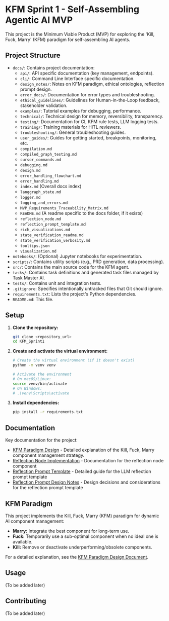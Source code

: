 # KFM Sprint 1 - Self-Assembling Agentic AI MVP

This project is the Minimum Viable Product (MVP) for exploring the 'Kill, Fuck, Marry' (KFM) paradigm for self-assembling AI agents.

## Project Structure

- `docs/`: Contains project documentation:
    - `api/`: API specific documentation (key management, endpoints).
    - `cli/`: Command Line Interface specific documentation.
    - `design_notes/`: Notes on KFM paradigm, ethical ontologies, reflection prompt design.
    - `error_docs/`: Documentation for error types and troubleshooting.
    - `ethical_guidelines/`: Guidelines for Human-in-the-Loop feedback, stakeholder validation.
    - `examples/`: Tutorial examples for debugging, performance.
    - `technical/`: Technical design for memory, reversibility, transparency.
    - `testing/`: Documentation for CI, KFM rule tests, LLM logging tests.
    - `training/`: Training materials for HITL reviewers.
    - `troubleshooting/`: General troubleshooting guides.
    - `user_guides/`: Guides for getting started, breakpoints, monitoring, etc.
    - `compilation.md`
    - `compiled_graph_testing.md`
    - `cursor_commands.md`
    - `debugging.md`
    - `design.md`
    - `error_handling_flowchart.md`
    - `error_handling.md`
    - `index.md` (Overall docs index)
    - `langgraph_state.md`
    - `logger.md`
    - `logging_and_errors.md`
    - `MVP_Requirements_Traceability_Matrix.md`
    - `README.md` (A readme specific to the docs folder, if it exists)
    - `reflection_node.md`
    - `reflection_prompt_template.md`
    - `rich_visualizations.md`
    - `state_verification_readme.md`
    - `state_verification_verbosity.md`
    - `tooltips.json`
    - `visualization.md`
- `notebooks/`: (Optional) Jupyter notebooks for experimentation.
- `scripts/`: Contains utility scripts (e.g., PRD generation, data processing).
- `src/`: Contains the main source code for the KFM agent.
- `tasks/`: Contains task definitions and generated task files managed by Task Master AI.
- `tests/`: Contains unit and integration tests.
- `.gitignore`: Specifies intentionally untracked files that Git should ignore.
- `requirements.txt`: Lists the project's Python dependencies.
- `README.md`: This file.

## Setup

1.  **Clone the repository:**
    ```bash
    git clone <repository_url>
    cd KFM_Sprint1
    ```
2.  **Create and activate the virtual environment:**
    ```bash
    # Create the virtual environment (if it doesn't exist)
    python -m venv venv

    # Activate the environment
    # On macOS/Linux:
    source venv/bin/activate
    # On Windows:
    # .\venv\Scripts\activate
    ```
3.  **Install dependencies:**
    ```bash
    pip install -r requirements.txt
    ```

## Documentation

Key documentation for the project:

- [KFM Paradigm Design](docs/design_notes/kfm_paradigm.md) - Detailed explanation of the Kill, Fuck, Marry component management strategy.
- [Reflection Node Implementation](docs/reflection_node.md) - Documentation for the reflection node component
- [Reflection Prompt Template](docs/reflection_prompt_template.md) - Detailed guide for the LLM reflection prompt template
- [Reflection Prompt Design Notes](docs/design_notes/reflection_prompt_design.md) - Design decisions and considerations for the reflection prompt template

## KFM Paradigm

This project implements the Kill, Fuck, Marry (KFM) paradigm for dynamic AI component management:

*   **Marry:** Integrate the best component for long-term use.
*   **Fuck:** Temporarily use a sub-optimal component when no ideal one is available.
*   **Kill:** Remove or deactivate underperforming/obsolete components.

For a detailed explanation, see the [KFM Paradigm Design Document](docs/design_notes/kfm_paradigm.md).

## Usage

(To be added later)

## Contributing

(To be added later) 